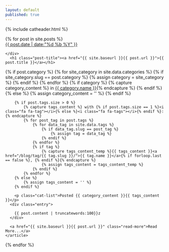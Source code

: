 ```yaml
---
layout: default
published: true
---
```

{% include catheader.html %}
<div class="posts">
  {% for post in site.posts %}
    <article class="post">   
       <div class="postdate">
		<a href="{{ page.url }}">
      			{{ post.date | date:"<span class='day'>%d</span> <span class='month'>%b</span> <span class='year'>%Y</span>" }}
		</a>
	
	</div>
      <h1 class="post-title"><a href="{{ site.baseurl }}{{ post.url }}">{{ post.title }}</a></h1>
 {% if post.category %}
            {% for site_category in site.data.categories %}
                {% if site_category.slug == post.category %}
                    {% assign category = site_category %}
                {% endif %}
            {% endfor %}
            {% if category %}
                {% capture category_content %} in <span class="label" style="background-color:{{ category.color }}"><a href="/blog/category/{{ category.slug }}/">{{ category.name }}</a></span>{% endcapture %}
            {% endif %}
        {% else %}
            {% assign category_content = '' %}
        {% endif %}

        {% if post.tags.size > 0 %}
            {% capture tags_content %} with {% if post.tags.size == 1 %}<i class="fa fa-tag"></i>{% else %}<i class="fa fa-tags"></i>{% endif %}: {% endcapture %}
            {% for post_tag in post.tags %}
                {% for data_tag in site.data.tags %}
                    {% if data_tag.slug == post_tag %}
                        {% assign tag = data_tag %}
                    {% endif %}
                {% endfor %}
                {% if tag %}
                    {% capture tags_content_temp %}{{ tags_content }}<a href="/blog/tag/{{ tag.slug }}/">{{ tag.name }}</a>{% if forloop.last == false %}, {% endif %}{% endcapture %}
                    {% assign tags_content = tags_content_temp %}
                {% endif %}
            {% endfor %}
        {% else %}
            {% assign tags_content = '' %}
        {% endif %}

        <p class="cat-list">Posted {{ category_content }}{{ tags_content }}</p>
      <div class="entry">

        {{ post.content | truncatewords:100}}z
      </div>
      
      <a href="{{ site.baseurl }}{{ post.url }}" class="read-more">Read More...</a>
    </article>
  {% endfor %}
</div>
